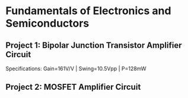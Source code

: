 # Fundamentals of Electronics and Semiconductors
Project 1: Bipolar Junction Transistor Amplifier Circuit
----------------------------------------------
Specifications: Gain=161V/V | Swing=10.5Vpp | P=128mW

Project 2: MOSFET Amplifier Circuit
--------------------------------------------
